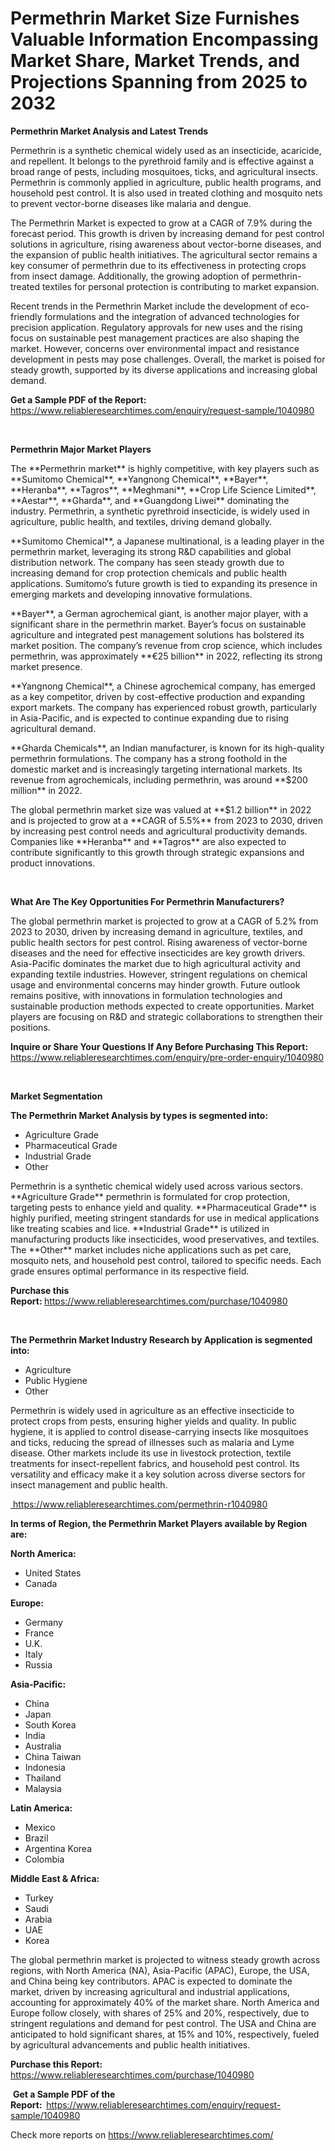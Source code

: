 <p><h1>Permethrin Market Size Furnishes Valuable Information Encompassing Market Share, Market Trends, and Projections Spanning from 2025 to 2032</h1></p><p><strong>Permethrin Market Analysis and Latest Trends</strong></p>
<p><p>Permethrin is a synthetic chemical widely used as an insecticide, acaricide, and repellent. It belongs to the pyrethroid family and is effective against a broad range of pests, including mosquitoes, ticks, and agricultural insects. Permethrin is commonly applied in agriculture, public health programs, and household pest control. It is also used in treated clothing and mosquito nets to prevent vector-borne diseases like malaria and dengue.</p><p>The Permethrin Market is expected to grow at a CAGR of 7.9% during the forecast period. This growth is driven by increasing demand for pest control solutions in agriculture, rising awareness about vector-borne diseases, and the expansion of public health initiatives. The agricultural sector remains a key consumer of permethrin due to its effectiveness in protecting crops from insect damage. Additionally, the growing adoption of permethrin-treated textiles for personal protection is contributing to market expansion.</p><p>Recent trends in the Permethrin Market include the development of eco-friendly formulations and the integration of advanced technologies for precision application. Regulatory approvals for new uses and the rising focus on sustainable pest management practices are also shaping the market. However, concerns over environmental impact and resistance development in pests may pose challenges. Overall, the market is poised for steady growth, supported by its diverse applications and increasing global demand.</p></p>
<p><strong>Get a Sample PDF of the Report:&nbsp;</strong> <a href="https://www.reliableresearchtimes.com/enquiry/request-sample/1040980?utm_campaign=2137&utm_medium=2&utm_source=Github&utm_content=ia&utm_term=24012025&utm_id=permethrin">https://www.reliableresearchtimes.com/enquiry/request-sample/1040980</a></p>
<p>&nbsp;</p>
<p><strong>Permethrin Major Market Players</strong></p>
<p><p>The **Permethrin market** is highly competitive, with key players such as **Sumitomo Chemical**, **Yangnong Chemical**, **Bayer**, **Heranba**, **Tagros**, **Meghmani**, **Crop Life Science Limited**, **Aestar**, **Gharda**, and **Guangdong Liwei** dominating the industry. Permethrin, a synthetic pyrethroid insecticide, is widely used in agriculture, public health, and textiles, driving demand globally.</p><p>**Sumitomo Chemical**, a Japanese multinational, is a leading player in the permethrin market, leveraging its strong R&D capabilities and global distribution network. The company has seen steady growth due to increasing demand for crop protection chemicals and public health applications. Sumitomo’s future growth is tied to expanding its presence in emerging markets and developing innovative formulations.</p><p>**Bayer**, a German agrochemical giant, is another major player, with a significant share in the permethrin market. Bayer’s focus on sustainable agriculture and integrated pest management solutions has bolstered its market position. The company’s revenue from crop science, which includes permethrin, was approximately **€25 billion** in 2022, reflecting its strong market presence.</p><p>**Yangnong Chemical**, a Chinese agrochemical company, has emerged as a key competitor, driven by cost-effective production and expanding export markets. The company has experienced robust growth, particularly in Asia-Pacific, and is expected to continue expanding due to rising agricultural demand.</p><p>**Gharda Chemicals**, an Indian manufacturer, is known for its high-quality permethrin formulations. The company has a strong foothold in the domestic market and is increasingly targeting international markets. Its revenue from agrochemicals, including permethrin, was around **$200 million** in 2022.</p><p>The global permethrin market size was valued at **$1.2 billion** in 2022 and is projected to grow at a **CAGR of 5.5%** from 2023 to 2030, driven by increasing pest control needs and agricultural productivity demands. Companies like **Heranba** and **Tagros** are also expected to contribute significantly to this growth through strategic expansions and product innovations.</p></p>
<p>&nbsp;</p>
<p><strong>What Are The Key Opportunities For Permethrin Manufacturers?</strong></p>
<p><p>The global permethrin market is projected to grow at a CAGR of 5.2% from 2023 to 2030, driven by increasing demand in agriculture, textiles, and public health sectors for pest control. Rising awareness of vector-borne diseases and the need for effective insecticides are key growth drivers. Asia-Pacific dominates the market due to high agricultural activity and expanding textile industries. However, stringent regulations on chemical usage and environmental concerns may hinder growth. Future outlook remains positive, with innovations in formulation technologies and sustainable production methods expected to create opportunities. Market players are focusing on R&D and strategic collaborations to strengthen their positions.</p></p>
<p><strong>Inquire or Share Your Questions If Any Before Purchasing This Report:</strong> <a href="https://www.reliableresearchtimes.com/enquiry/pre-order-enquiry/1040980?utm_campaign=2137&utm_medium=2&utm_source=Github&utm_content=ia&utm_term=24012025&utm_id=permethrin">https://www.reliableresearchtimes.com/enquiry/pre-order-enquiry/1040980</a></p>
<p>&nbsp;</p>
<p><strong>Market Segmentation</strong></p>
<p><strong>The Permethrin Market Analysis by types is segmented into:</strong></p>
<p><ul><li>Agriculture Grade</li><li>Pharmaceutical Grade</li><li>Industrial Grade</li><li>Other</li></ul></p>
<p><p>Permethrin is a synthetic chemical widely used across various sectors. **Agriculture Grade** permethrin is formulated for crop protection, targeting pests to enhance yield and quality. **Pharmaceutical Grade** is highly purified, meeting stringent standards for use in medical applications like treating scabies and lice. **Industrial Grade** is utilized in manufacturing products like insecticides, wood preservatives, and textiles. The **Other** market includes niche applications such as pet care, mosquito nets, and household pest control, tailored to specific needs. Each grade ensures optimal performance in its respective field.</p></p>
<p><strong>Purchase this Report:&nbsp;</strong><a href="https://www.reliableresearchtimes.com/purchase/1040980?utm_campaign=2137&utm_medium=2&utm_source=Github&utm_content=ia&utm_term=24012025&utm_id=permethrin">https://www.reliableresearchtimes.com/purchase/1040980</a></p>
<p>&nbsp;</p>
<p><strong>The Permethrin Market Industry Research by Application is segmented into:</strong></p>
<p><ul><li>Agriculture</li><li>Public Hygiene</li><li>Other</li></ul></p>
<p><p>Permethrin is widely used in agriculture as an effective insecticide to protect crops from pests, ensuring higher yields and quality. In public hygiene, it is applied to control disease-carrying insects like mosquitoes and ticks, reducing the spread of illnesses such as malaria and Lyme disease. Other markets include its use in livestock protection, textile treatments for insect-repellent fabrics, and household pest control. Its versatility and efficacy make it a key solution across diverse sectors for insect management and public health.</p></p>
<p><a href="https://www.reliableresearchtimes.com/permethrin-r1040980?utm_campaign=2137&utm_medium=2&utm_source=Github&utm_content=ia&utm_term=24012025&utm_id=permethrin">&nbsp;https://www.reliableresearchtimes.com/permethrin-r1040980</a></p>
<p><strong>In terms of Region, the Permethrin Market Players available by Region are:</strong></p>
<p>
    <p> <strong> North America: </strong>
        <ul>
            <li>United States</li>
            <li>Canada</li>
        </ul>
        </p> 
    <p> <strong> Europe: </strong>
        <ul>
            <li>Germany</li>
            <li>France</li>
            <li>U.K.</li>
            <li>Italy</li>
            <li>Russia</li>
        </ul>
        </p> 
    <p> <strong> Asia-Pacific: </strong>
        <ul>
            <li>China</li>
            <li>Japan</li>
            <li>South Korea</li>
            <li>India</li>
            <li>Australia</li>
            <li>China Taiwan</li>
            <li>Indonesia</li>
            <li>Thailand</li>
            <li>Malaysia</li>
        </ul>
        </p> 
    <p> <strong> Latin America: </strong>
        <ul>
            <li>Mexico</li>
            <li>Brazil</li>
            <li>Argentina Korea</li>
            <li>Colombia</li>
        </ul>
        </p> 
    <p> <strong> Middle East & Africa: </strong>
        <ul>
            <li>Turkey</li>
            <li>Saudi</li>
            <li>Arabia</li>
            <li>UAE</li>
            <li>Korea</li>
        </ul>
    </p>
    </p>
<p><p>The global permethrin market is projected to witness steady growth across regions, with North America (NA), Asia-Pacific (APAC), Europe, the USA, and China being key contributors. APAC is expected to dominate the market, driven by increasing agricultural and industrial applications, accounting for approximately 40% of the market share. North America and Europe follow closely, with shares of 25% and 20%, respectively, due to stringent regulations and demand for pest control. The USA and China are anticipated to hold significant shares, at 15% and 10%, respectively, fueled by agricultural advancements and public health initiatives.</p></p>
<p><strong>Purchase this Report: </strong><a href="https://www.reliableresearchtimes.com/purchase/1040980?utm_campaign=2137&utm_medium=2&utm_source=Github&utm_content=ia&utm_term=24012025&utm_id=permethrin">https://www.reliableresearchtimes.com/purchase/1040980</a></p>
<p>&nbsp;<strong>Get a Sample PDF of the Report:&nbsp;&nbsp;</strong><a href="https://www.reliableresearchtimes.com/enquiry/request-sample/1040980?utm_campaign=2137&utm_medium=2&utm_source=Github&utm_content=ia&utm_term=24012025&utm_id=permethrin">https://www.reliableresearchtimes.com/enquiry/request-sample/1040980</a></p>
<p><strong></strong></p>
<p>Check more reports on <a href="https://www.reliableresearchtimes.com/?utm_campaign=2137&utm_medium=2&utm_source=Github&utm_content=ia&utm_term=24012025&utm_id=permethrin">https://www.reliableresearchtimes.com/</a></p>